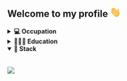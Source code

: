 <h2>Welcome to my profile <img src="https://raw.githubusercontent.com/ABSphreak/ABSphreak/master/gifs/Hi.gif" width="25px"></h2>

<details><summary><b>💻 Occupation</b></summary>
    <br/>
    <p>Software Developer</p>
</details>

<details><summary><b>👩🏻‍🎓 Education</b></summary>
    <br/>
    <p>Master's in Computer and Information Science</p>
</details>

<details open><summary><b>🚀 Stack</b></summary>
    <br/>
    <p>
        <a href="https://skillicons.dev/" target="_blank">
            <img align="center" src="https://skillicons.dev/icons?i=go,python,git,postman,html,css" />
        </a>
    </p>
</details>
